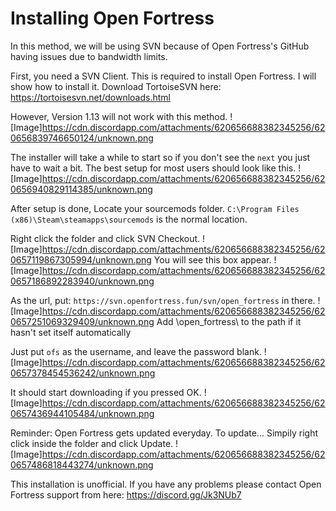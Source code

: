 # Installing Open Fortress
In this method, we will be using SVN because of Open Fortress's GitHub having issues due to bandwidth limits.

First, you need a SVN Client. This is required to install Open Fortress. I will show how to install it.
Download TortoiseSVN here:
https://tortoisesvn.net/downloads.html

However, Version 1.13 will not work with this method.
![Image]https://cdn.discordapp.com/attachments/620656688382345256/620656839746650124/unknown.png

The installer will take a while to start so if you don't see the `next` you just have to wait a bit.
The best setup for most users should look like this.
![Image]https://cdn.discordapp.com/attachments/620656688382345256/620656940829114385/unknown.png

After setup is done, Locate your sourcemods folder.
`C:\Program Files (x86)\Steam\steamapps\sourcemods` is the normal location.

Right click the folder and click SVN Checkout.
![Image]https://cdn.discordapp.com/attachments/620656688382345256/620657119867305994/unknown.png
You will see this box appear.
![Image]https://cdn.discordapp.com/attachments/620656688382345256/620657186892283940/unknown.png

As the url, put: `https://svn.openfortress.fun/svn/open_fortress` in there.
![Image]https://cdn.discordapp.com/attachments/620656688382345256/620657251069329409/unknown.png
Add \open_fortress\ to the path if it hasn't set itself automatically

Just put `ofs` as the username, and leave the password blank. 
![Image]https://cdn.discordapp.com/attachments/620656688382345256/620657378454536242/unknown.png

It should start downloading if you pressed OK.
![Image]https://cdn.discordapp.com/attachments/620656688382345256/620657436944105484/unknown.png

Reminder: Open Fortress gets updated everyday. To update...
Simpily right click inside the folder and click Update.
![Image]https://cdn.discordapp.com/attachments/620656688382345256/620657486818443274/unknown.png


This installation is unofficial. If you have any problems please contact Open Fortress support from here: https://discord.gg/Jk3NUb7
